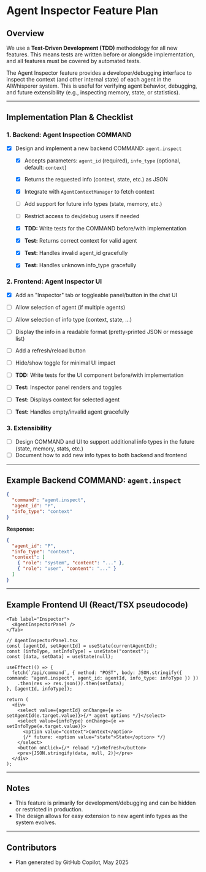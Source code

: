 
# Agent Inspector Feature Plan


## Overview

We use a **Test-Driven Development (TDD)** methodology for all new features. This means tests are written before or alongside implementation, and all features must be covered by automated tests.

The Agent Inspector feature provides a developer/debugging interface to inspect the context (and other internal state) of each agent in the AIWhisperer system. This is useful for verifying agent behavior, debugging, and future extensibility (e.g., inspecting memory, state, or statistics).

---


## Implementation Plan & Checklist


### 1. Backend: Agent Inspection COMMAND


- [x] Design and implement a new backend COMMAND: `agent.inspect`
  - [x] Accepts parameters: `agent_id` (required), `info_type` (optional, default: `context`)
  - [x] Returns the requested info (context, state, etc.) as JSON
  - [x] Integrate with `AgentContextManager` to fetch context
  - [ ] Add support for future info types (state, memory, etc.)
  - [ ] Restrict access to dev/debug users if needed
  - [x] **TDD:** Write tests for the COMMAND before/with implementation
  - [x] **Test:** Returns correct context for valid agent
  - [x] **Test:** Handles invalid agent_id gracefully
  - [x] **Test:** Handles unknown info_type gracefully


### 2. Frontend: Agent Inspector UI


- [x] Add an "Inspector" tab or toggleable panel/button in the chat UI
- [ ] Allow selection of agent (if multiple agents)
- [ ] Allow selection of info type (context, state, ...)
- [ ] Display the info in a readable format (pretty-printed JSON or message list)
- [ ] Add a refresh/reload button
- [ ] Hide/show toggle for minimal UI impact
- [ ] **TDD:** Write tests for the UI component before/with implementation
- [ ] **Test:** Inspector panel renders and toggles
- [ ] **Test:** Displays context for selected agent
- [ ] **Test:** Handles empty/invalid agent gracefully


### 3. Extensibility


- [ ] Design COMMAND and UI to support additional info types in the future (state, memory, stats, etc.)
- [ ] Document how to add new info types to both backend and frontend

---


## Example Backend COMMAND: `agent.inspect`

```json
{
  "command": "agent.inspect",
  "agent_id": "P",
  "info_type": "context"
}
```

**Response:**

```json
{
  "agent_id": "P",
  "info_type": "context",
  "context": [
    { "role": "system", "content": "..." },
    { "role": "user", "content": "..." }
  ]
}
```

---

## Example Frontend UI (React/TSX pseudocode)

```tsx
<Tab label="Inspector">
  <AgentInspectorPanel />
</Tab>

// AgentInspectorPanel.tsx
const [agentId, setAgentId] = useState(currentAgentId);
const [infoType, setInfoType] = useState("context");
const [data, setData] = useState(null);

useEffect(() => {
  fetch(`/api/command`, { method: "POST", body: JSON.stringify({ command: "agent.inspect", agent_id: agentId, info_type: infoType }) })
    .then(res => res.json()).then(setData);
}, [agentId, infoType]);

return (
  <div>
    <select value={agentId} onChange={e => setAgentId(e.target.value)}>{/* agent options */}</select>
    <select value={infoType} onChange={e => setInfoType(e.target.value)}>
      <option value="context">Context</option>
      {/* future: <option value="state">State</option> */}
    </select>
    <button onClick={/* reload */}>Refresh</button>
    <pre>{JSON.stringify(data, null, 2)}</pre>
  </div>
);
```

---

## Notes

- This feature is primarily for development/debugging and can be hidden or restricted in production.
- The design allows for easy extension to new agent info types as the system evolves.

---

## Contributors

- Plan generated by GitHub Copilot, May 2025
